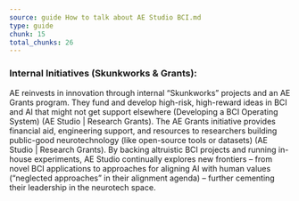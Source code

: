 ```yaml
---
source: guide How to talk about AE Studio BCI.md
type: guide
chunk: 15
total_chunks: 26
---
```


### Internal Initiatives (Skunkworks & Grants):
AE reinvests in innovation through internal “Skunkworks” projects and an AE Grants program. They fund and develop high-risk, high-reward ideas in BCI and AI that might not get support elsewhere (Developing a BCI Operating System) (AE Studio | Research Grants). The AE Grants initiative provides financial aid, engineering support, and resources to researchers building public-good neurotechnology (like open-source tools or datasets) (AE Studio | Research Grants). By backing altruistic BCI projects and running in-house experiments, AE Studio continually explores new frontiers – from novel BCI applications to approaches for aligning AI with human values (“neglected approaches” in their alignment agenda) – further cementing their leadership in the neurotech space.